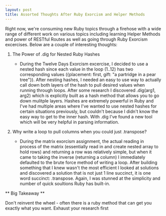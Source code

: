 ```yaml
---
layout: post
title: Assorted Thoughts After Ruby Exorcism and Helper Methods
---
```


Right now, we're consuming new Ruby topics through a firehose with a wide range of different work on various topics including learning Helper Methods and power of RESTful Routes as well as going through Ruby Exorcism excercises.  Below are a couple of interesting thoughts:


1.  The Power of .dig for Nested Ruby Hashes
    - During the Twelve Days Exorcism excercise, I decided to use a nested hash since each value in the loop (1..12) has two corresponding values ({placement: first, gift: "a partridge in a pear tree"}).  After nesting hashes, I needed an easy to use way to actually call down both layers of the hash to pull desired values when running through loops.  After some research I discovered .dig(arg1, arg2) which is explicitly built as a hash method that allows you to go down mulitple layers.  Hashes are extremely powerful in Ruby and I've had multiple areas where I've wanted to use nested hashes for certain situations previously, but couldn't because I didn't know the easy way to get to the inner hash.  With .dig I've found a new tool which will be very helpful in parsing information.   

2. Why write a loop to pull columns when you could just .transpose?
    - During the matrix exorcism assignment, the actual reading in process of the matrix (essentially read in and create nested array to hold rows) and returning a row was relatively simple, but when it came to taking the inverse (returning a column) I immediately defaulted to the brute force method of writing a loop.  After building something that I knew wasn't the most efficient I looked at solutions and discovered a solution that is not just 1 line succinct, it is one word succinct: .transpose.  Again, I was stunned at the simplicity and number of quick soultions Ruby has built-in.  


** Big Takeaway **

Don't reinvent the wheel - often there is a ruby method that can get you exactly what you want.  Exhaust your research first

